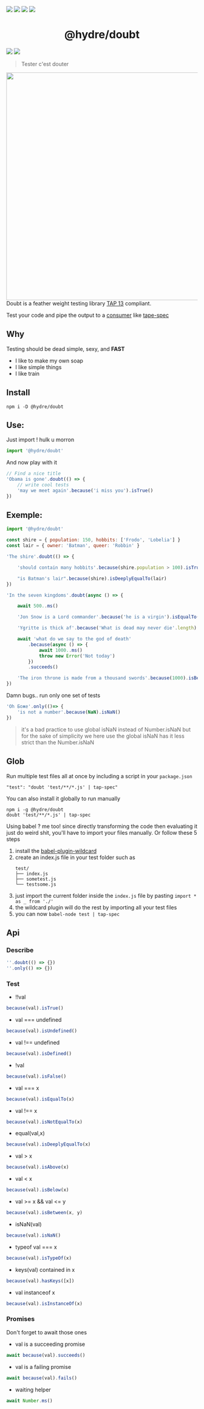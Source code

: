 ![][licence] [![][npm]][npmlink] [![][travis]][travislink] [![][npmdl]][npmlink]

<h1 align=center>@hydre/doubt</h1>

[![][discord]][discordlink] [![][twitter]][twitterlink]

[licence]: https://img.shields.io/github/license/HydreIO/doubt.svg?style=for-the-badge
[npm]: https://img.shields.io/npm/v/@hydre/doubt.svg?logo=npm&style=for-the-badge
[npmlink]: https://www.npmjs.com/package/@hydre/doubt
[travis]: https://img.shields.io/travis/com/HydreIO/doubt.svg?logo=travis&style=for-the-badge
[travislink]: https://travis-ci.com/HydreIO/doubt
[twitter]: https://img.shields.io/badge/follow-us-blue.svg?logo=twitter&style=for-the-badge
[twitterlink]: https://twitter.com/hydreio
[discord]: https://img.shields.io/discord/398114799776694272.svg?logo=discord&style=for-the-badge
[discordlink]: https://discord.gg/bRSpRpD
[npmdl]: https://img.shields.io/npm/dw/@hydre/doubt.svg?color=%239C27B0&style=for-the-badge

> Tester c'est douter

<img align="right" width="600" src="https://i.imgur.com/HULOni8.png">

Doubt is a feather weight testing library [TAP 13](http://testanything.org/tap-version-13-specification.html) compliant.

Test your code and pipe the output to a [consumer](http://testanything.org/consumers.html) like [tape-spec](https://github.com/scottcorgan/tap-spec)

## Why

Testing should be dead simple, sexy, and **FAST**

- I like to make my own soap
- I like simple things
- I like train

## Install

```
npm i -D @hydre/doubt
```

## Use:

Just import ! hulk u morron

```js
import '@hydre/doubt'
```

And now play with it

```js
// Find a nice title
'Obama is gone'.doubt(() => {
	// write cool tests
	'may we meet again'.because('i miss you').isTrue()
})
```

## Exemple:

```js
import '@hydre/doubt'

const shire = { population: 150, hobbits: ['Frodo', 'Lobelia'] }
const lair = { owner: 'Batman', queer: 'Robbin' }

'The shire'.doubt(() => {

	'should contain many hobbits'.because(shire.population > 100).isTrue()

	"is Batman's lair".because(shire).isDeeplyEqualTo(lair)
})

'In the seven kingdoms'.doubt(async () => {

	await 500..ms()

	'Jon Snow is a Lord commander'.because('he is a virgin').isEqualTo('HE IS A VIRGIN'.toLowerCase())

	'Ygritte is thick af'.because('What is dead may never die'.length).isAbove(0)

	await 'what do we say to the god of death'
		.because(async () => {
			await 1000..ms()
			throw new Error('Not today')
		})
		.succeeds()

	'The iron throne is made from a thousand swords'.because(1000).isBetween(1000, 1000)
})
```

Damn bugs.. run only one set of tests

```js
'Oh Боже'.only(()=> {
	'is not a number'.because(NaN).isNaN()
})
```
> it's a bad practice to use global isNaN instead of Number.isNaN but for the sake of simplicity we here use the global isNaN has it less strict than the Number.isNaN

## Glob

Run multiple test files all at once by including a script in your `package.json`

```
"test": "doubt 'test/**/*.js' | tap-spec"
```

You can also install it globally to run manually

```
npm i -g @hydre/doubt
doubt 'test/**/*.js' | tap-spec
```

Using babel ? me too! since directly transforming the code then evaluating it just do weird shit, you'll have to import your files manually.
Or follow these 5 steps

1. install the [babel-plugin-wildcard](https://github.com/vihanb/babel-plugin-wildcard)
2. create an index.js file in your test folder such as
   ```
   test/
   ├── index.js
   ├── sometest.js
   └── testsome.js
   ```
3. just import the current folder inside the `index.js` file by pasting `import * as _ from './'`
4. the wildcard plugin will do the rest by importing all your test files
5. you can now `babel-node test | tap-spec`

## Api

### Describe

```js
''.doubt(() => {})
''.only(() => {})
```

### Test

- !!val

```js
because(val).isTrue()
```

- val === undefined

```js
because(val).isUndefined()
```

- val !== undefined

```js
because(val).isDefined()
```

- !val

```js
because(val).isFalse()
```

- val === x

```js
because(val).isEqualTo(x)
```

- val !== x

```js
because(val).isNotEqualTo(x)
```

- equal(val,x)

```js
because(val).isDeeplyEqualTo(x)
```

- val > x

```js
because(val).isAbove(x)
```

- val < x

```js
because(val).isBelow(x)
```

- val >= x && val <= y

```js
because(val).isBetween(x, y)
```

- isNaN(val)

```js
because(val).isNaN()
```

- typeof val === x

```js
because(val).isTypeOf(x)
```

- keys(val) contained in x

```js
because(val).hasKeys([x])
```

- val instanceof x

```js
because(val).isInstanceOf(x)
```

### Promises

Don't forget to await those ones

- val is a succeeding promise

```js
await because(val).succeeds()
```

- val is a failing promise

```js
await because(val).fails()
```

- waiting helper

```js
await Number.ms()
```
